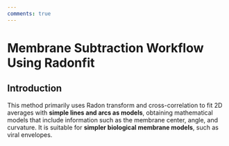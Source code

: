 ```yaml
---
comments: true
---
```


# Membrane Subtraction Workflow Using Radonfit

## Introduction

This method primarily uses Radon transform and cross-correlation to fit 2D averages with **simple lines and arcs as models**, obtaining mathematical models that include information such as the membrane center, angle, and curvature. It is suitable for **simpler biological membrane models**, such as viral envelopes.